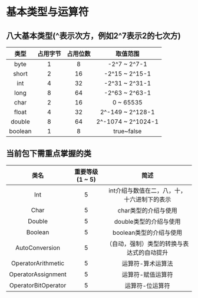 # 基本类型与运算符

## 八大基本类型(^表示次方，例如2^7表示2的七次方)
| 类型 | 占用字节 | 占用位数 | 取值范围 |
|:----:|:----:|:----:|:----:|
| byte | 1 | 8 | -2^7 ~ 2^7-1 |
| short | 2 | 16 | -2^15 ~ 2^15-1 |
| int | 4 | 32 | -2^31 ~ 2^31-1 |
| long | 8 | 64 | -2^63 ~ 2^63-1 |
| char | 2 | 16 | 0 ~ 65535 |
| float | 4 | 32 | 2^-149 ~ 2^128-1 |
| double | 8 | 64 | 2^-1074 ~ 2^1024-1 |
| boolean | 1 | 8 | true~false |

## 当前包下需重点掌握的类
| 类名 | 重要等级(1 ~ 5) | 简述 |
|:----:|:----:|:----:|
| Int | 5 | int介绍与数值在二，八，十，十六进制下的表示 |
| Char | 5 | char类型的介绍与使用 |
| Double | 5 | double类型的介绍与使用 |
| Boolean | 5 | boolean类型的介绍与使用 |
| AutoConversion | 5 | （自动，强制）类型的转换与表达式的自动提升 |
| OperatorArithmetic | 5 | 运算符-算术运算法 |
| OperatorAssignment | 5 | 运算符-赋值运算符 |
| OperatorBitOperator | 5 | 运算符-位运算符 |